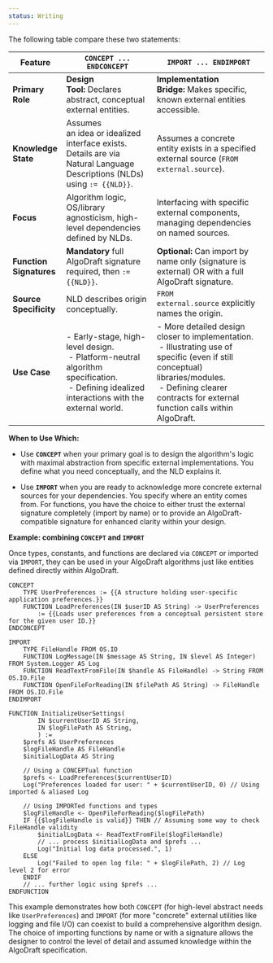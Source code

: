 ```yaml
---
status: Writing
---
```

The following table compare these two statements:

| Feature                 | `CONCEPT ... ENDCONCEPT`                                                                                                                           | `IMPORT ... ENDIMPORT`                                                                                                                                                                                             |
| ----------------------- | -------------------------------------------------------------------------------------------------------------------------------------------------- | ------------------------------------------------------------------------------------------------------------------------------------------------------------------------------------------------------------------ |
| **Primary Role**        | **Design Tool:** Declares abstract, conceptual external entities.                                                                                  | **Implementation Bridge:** Makes specific, known external entities accessible.                                                                                                                                     |
| **Knowledge State**     | Assumes an idea or idealized interface exists. Details are via Natural Language Descriptions (NLDs) using `:= {{NLD}}`.                            | Assumes a concrete entity exists in a specified external source (`FROM external.source`).                                                                                                                          |
| **Focus**               | Algorithm logic, OS/library agnosticism, high-level dependencies defined by NLDs.                                                                  | Interfacing with specific external components, managing dependencies on named sources.                                                                                                                             |
| **Function Signatures** | **Mandatory** full AlgoDraft signature required, then `:= {{NLD}}`.                                                                                | **Optional:** Can import by name only (signature is external) OR with a full AlgoDraft signature.                                                                                                                  |
| **Source Specificity**  | NLD describes origin conceptually.                                                                                                                 | `FROM external.source` explicitly names the origin.                                                                                                                                                                |
| **Use Case**            | - Early-stage, high-level design. <br> - Platform-neutral algorithm specification. <br> - Defining idealized interactions with the external world. | - More detailed design closer to implementation. <br> - Illustrating use of specific (even if still conceptual) libraries/modules. <br> - Defining clearer contracts for external function calls within AlgoDraft. |

**When to Use Which:**

- Use **`CONCEPT`** when your primary goal is to design the algorithm's logic with maximal abstraction from specific external implementations. You define what you need conceptually, and the NLD explains it.

- Use **`IMPORT`** when you are ready to acknowledge more concrete external sources for your dependencies. You specify where an entity comes from. For functions, you have the choice to either trust the external signature completely (import by name) or to provide an AlgoDraft-compatible signature for enhanced clarity within your design.

**Example: combining `CONCEPT` and `IMPORT`**

Once types, constants, and functions are declared via `CONCEPT` or imported via `IMPORT`, they can be used in your AlgoDraft algorithms just like entities defined directly within AlgoDraft.

```
CONCEPT
    TYPE UserPreferences := {{A structure holding user-specific application preferences.}}
    FUNCTION LoadPreferences(IN $userID AS String) -> UserPreferences
        := {{Loads user preferences from a conceptual persistent store for the given user ID.}}
ENDCONCEPT

IMPORT
    TYPE FileHandle FROM OS.IO
    FUNCTION LogMessage(IN $message AS String, IN $level AS Integer) FROM System.Logger AS Log
    FUNCTION ReadTextFromFile(IN $handle AS FileHandle) -> String FROM OS.IO.File
    FUNCTION OpenFileForReading(IN $filePath AS String) -> FileHandle FROM OS.IO.File
ENDIMPORT

FUNCTION InitializeUserSettings(
		IN $currentUserID AS String,
		IN $logFilePath AS String,
		) :=
    $prefs AS UserPreferences
    $logFileHandle AS FileHandle
    $initialLogData AS String

    // Using a CONCEPTual function
    $prefs <- LoadPreferences($currentUserID)
    Log("Preferences loaded for user: " + $currentUserID, 0) // Using imported & aliased Log

    // Using IMPORTed functions and types
    $logFileHandle <- OpenFileForReading($logFilePath)
    IF {{$logFileHandle is valid}} THEN // Assuming some way to check FileHandle validity
        $initialLogData <- ReadTextFromFile($logFileHandle)
        // ... process $initialLogData and $prefs ...
        Log("Initial log data processed.", 1)
    ELSE
        Log("Failed to open log file: " + $logFilePath, 2) // Log level 2 for error
    ENDIF
    // ... further logic using $prefs ...
ENDFUNCTION
```

This example demonstrates how both `CONCEPT` (for high-level abstract needs like `UserPreferences`) and `IMPORT` (for more "concrete" external utilities like logging and file I/O) can coexist to build a comprehensive algorithm design. The choice of importing functions by name or with a signature allows the designer to control the level of detail and assumed knowledge within the AlgoDraft specification.

